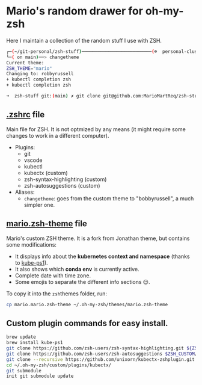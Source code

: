 # Mario's random drawer for oh-my-zsh

Here I maintain a collection of the random stuff I use with ZSH.

```bash
┌─(~/git-personal/zsh-stuff)──────────────────────────(☸️  personal-cluster:monitoring 🐍 base 📅 Mon Feb 14 14:53:30 -01 2022)─┐
└─( on main)──> changetheme
Current theme:
ZSH_THEME="mario"
Changing to: robbyrussell
+ kubectl completion zsh
+ kubectl completion zsh

➜  zsh-stuff git:(main) ✗ git clone git@github.com:MarioMartReq/zsh-stuff.git
```

## [.zshrc](.zshrc) file

Main file for ZSH. It is not optmized by any means (it might require some changes to work in a different computer).

- Plugins:
  - git
  - vscode
  - kubectl
  - kubectx (custom)
  - zsh-syntax-highlighting (custom)
  - zsh-autosuggestions (custom)
- Aliases:
  - `changetheme`: goes from the custom theme to "bobbyrussell", a much simpler one.

## [mario.zsh-theme](mario.zsh-theme) file

Mario's custom ZSH theme. It is a fork from Jonathan theme, but contains some modifications:

- It displays info about the **kubernetes context and namespace** (thanks to [kube-ps1](https://github.com/jonmosco/kube-ps1)).
- It also shows which **conda env** is currently active.
- Complete date with time zone.
- Some emojis to separate the different info sections 😌.

To copy it into the `zsh`themes folder, run:

```bash
cp mario.mario.zsh-theme ~/.oh-my-zsh/themes/mario.zsh-theme
```

## Custom plugin commands for easy install.

```bash
brew update
brew install kube-ps1
git clone https://github.com/zsh-users/zsh-syntax-highlighting.git ${ZSH_CUSTOM:-~/.oh-my-zsh/custom}/plugins/zsh-syntax-highlighting
git clone https://github.com/zsh-users/zsh-autosuggestions $ZSH_CUSTOM/plugins/zsh-autosuggestions
git clone --recursive https://github.com/unixorn/kubectx-zshplugin.git ${ZSH_CUSTOM:-~/.oh-my-zsh/custom}/plugins/kubectx
cd ~/.oh-my-zsh/custom/plugins/kubectx/
git submodule
init git submodule update
```
